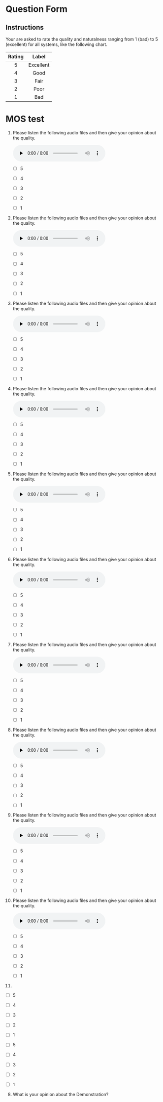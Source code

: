 # Question Form

## Instructions 

Your are asked to rate the quality and naturalness ranging from 1 (bad) to 5 (excellent) for all systems, like the following chart. 

| Rating |   Label   |
| :----: | :-------: |
|   5    | Excellent |
|   4    |   Good    |
|   3    |   Fair    |
|   2    |   Poor    |
|   1    |    Bad    |





# MOS test





1. Please listen the following audio files and then give your opinion about the quality.  

   <audio id="audio" controls="" preload="none">
     <source id="wav" src="02_MPURtoZHIY_10ms_13mfcc.wav">
   </audio>

   - [ ] 5
   - [ ] 4
   - [ ] 3
   - [ ] 2
   - [ ] 1

   

2. Please listen the following audio files and then give your opinion about the quality. 

   <audio id="audio" controls="" preload="none">
     <source id="wav" src="02_MPURtoZHIY_39mfcc_10ms.wav">
   </audio>

   - [ ] 5
   - [ ] 4
   - [ ] 3
   - [ ] 2
   - [ ] 1

   

3. Please listen the following audio files and then give your opinion about the quality.  

   <audio id="audio" controls="" preload="none">
     <source id="wav" src="02_MPURtoZHIY_10ms_dual.wav">
   </audio>

   - [ ] 5
   - [ ] 4
   - [ ] 3
   - [ ] 2
   - [ ] 1

   

4. Please listen the following audio files and then give your opinion about the quality.  

   <audio id="audio" controls="" preload="none">
     <source id="wav" src="convert/02_MPURtoZHIY_LTS2.wav">
   </audio>

   - [ ] 5
   - [ ] 4
   - [ ] 3
   - [ ] 2
   - [ ] 1

   

5. Please listen the following audio files and then give your opinion about the quality.  

   <audio id="audio" controls="" preload="none">
     <source id="wav" src="convert/02_MPURtoZHIY_wcs_10ms.wav">
   </audio>

   - [ ] 5
   - [ ] 4
   - [ ] 3
   - [ ] 2
   - [ ] 1

   

6. Please listen the following audio files and then give your opinion about the quality.  

   <audio id="audio" controls="" preload="none">
     <source id="wav" src="convert/02_MPURtoZHIY_ttt_nonc2_10ms.wav">
   </audio>

   - [ ] 5
   - [ ] 4
   - [ ] 3
   - [ ] 2
   - [ ] 1

   

7. Please listen the following audio files and then give your opinion about the quality. 

   <audio id="audio" controls="" preload="none">
     <source id="wav" src="convert/02_MPURtoZHIY_PCA_10ms.wav">
   </audio>

   - [ ] 5
   - [ ] 4
   - [ ] 3
   - [ ] 2
   - [ ] 1

   

8. Please listen the following audio files and then give your opinion about the quality.  

   <audio id="audio" controls="" preload="none">
     <source id="wav" src="01_ADIZtoSAMF_13mfcc_10ms.wav">
   </audio>

   - [ ] 5
   - [ ] 4
   - [ ] 3
   - [ ] 2
   - [ ] 1

   

9. Please listen the following audio files and then give your opinion about the quality. 

   <audio id="audio" controls="" preload="none">
     <source id="wav" src="01_ADIZtoSAMF_39mfcc_10ms.wav">
   </audio>

   - [ ] 5
   - [ ] 4
   - [ ] 3
   - [ ] 2
   - [ ] 1

   

    

10. Please listen the following audio files and then give your opinion about the quality.  

    <audio id="audio" controls="" preload="none">
      <source id="wav" src="01_ADIZtoSAMF_10ms_dual.wav">
    </audio>

    - [ ] 5
    - [ ] 4
    - [ ] 3
    - [ ] 2
    - [ ] 1

    

1. 

- [ ] 5

- [ ] 4

- [ ] 3

- [ ] 2

- [ ] 1

  

- [ ] 5
- [ ] 4
- [ ] 3
- [ ] 2
- [ ] 1





8. What is your opinion about the Demonstration?



